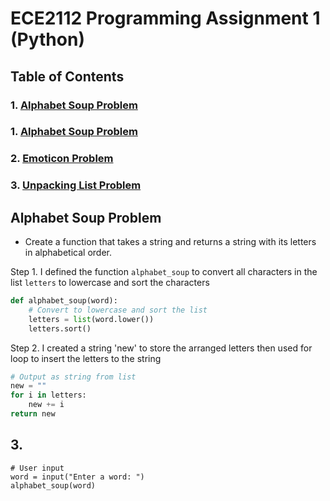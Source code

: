 # ECE2112 Programming Assignment 1 (Python)

## Table of Contents
### 1. [Alphabet Soup Problem](#anchor-alphabet_soup)
### 1. [Alphabet Soup Problem](https://github.com/eltonching88/ECE2112-Projects?tab=readme-ov-file#alphabet-soup-problem)
### 2. [Emoticon Problem]()
### 3. [Unpacking List Problem]()


<a name="anchor-alphabet_soup"></a>
## **Alphabet Soup Problem**
* Create a function that takes a string and returns a string with its letters in alphabetical order.

Step 1. I defined the function `alphabet_soup` to convert all characters in the list `letters` to lowercase and sort the characters
``` python
def alphabet_soup(word):
    # Convert to lowercase and sort the list
    letters = list(word.lower())
    letters.sort()
```
Step 2. I created a string 'new' to store the arranged letters then used for loop to insert the letters to the string
``` python
# Output as string from list
new = ""
for i in letters:
    new += i
return new
```
## 3.
    # User input
    word = input("Enter a word: ")
    alphabet_soup(word)
